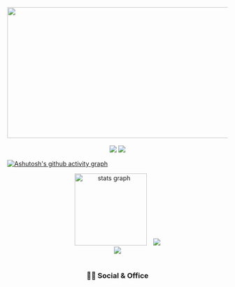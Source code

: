 <div align="center">
	<a href="https://www.solve-nyang.com"><img src="https://api.solve-nyang.com/compose/xmssnsk" width="600" height="300"/></a>
</div>
<br>
<div align="center">
	<a href="https://www.linkedin.com/in/seongryong-lim-962a0330a/"><img src="https://img.shields.io/badge/LinkedIn-0077B5?style=for-the-badge&logo=linkedin&logoColor=white" /></a>
 	<a href="https://nebulous-visor-f4e.notion.site/Portfolio-6084da86f40248f2bfaf2cea0911b065"><img src="https://img.shields.io/badge/Notion-000000?style=for-the-badge&logo=notion&logoColor=white" /></a>
</div>

[![Ashutosh's github activity graph](https://github-readme-activity-graph.vercel.app/graph?username=ryongseong&theme=dark)](https://github.com/ryongseong/github-readme-activity-graph)

<div align=center>
	<img src="https://github-readme-stats.vercel.app/api?username=ryongseong&hide_title=false&hide_rank=true&show_icons=true&include_all_commits=true&count_private=true&disable_animations=false&theme=dark&locale=en&hide_border=false" height="165" alt="stats graph"  />
	&nbsp;&nbsp;
	<img src="https://github-readme-stats.vercel.app/api/top-langs/?username=ryongseong&layout=compact&theme=midnight-purple" />
</div>
<div align=center>
	<a href="https://solved.ac/xmssnsk"><img src="http://mazassumnida.wtf/api/v2/generate_badge?boj=xmssnsk&theme=dark"/></a>
</div>
<br>
<div align="center">
	<h3> 👨‍💻 Social & Office </h3>
</div>
